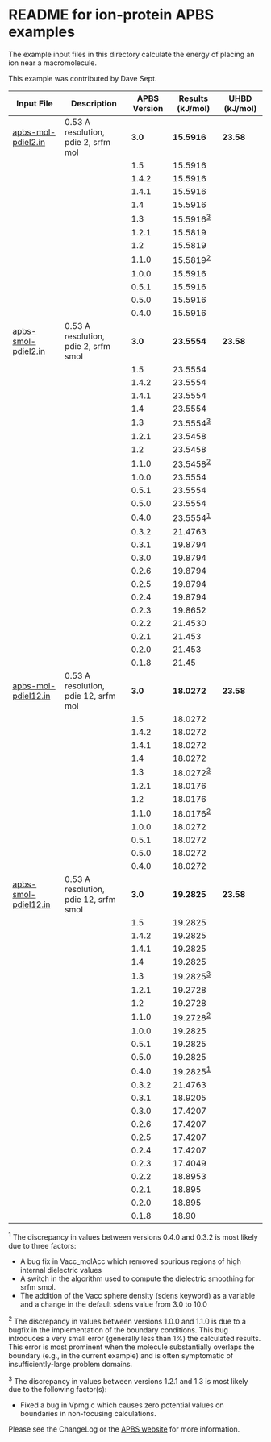 README for ion-protein APBS examples
====================================

The example input files in this directory calculate the energy of placing an ion near a macromolecule.

This example was contributed by Dave Sept.

Input File|Description|APBS Version|Results (kJ/mol)|UHBD (kJ/mol)
---|---|---|---|---|
[apbs-mol-pdiel2.in](apbs-mol-pdiel2.in)|0.53 A resolution, pdie 2, srfm mol|**3.0**|**15.5916**|**23.58**
|||1.5|15.5916
|||1.4.2|15.5916
|||1.4.1|15.5916
|||1.4|15.5916
|||1.3|15.5916<sup>[3](#3)</sup>
|||1.2.1|15.5819
|||1.2|15.5819
|||1.1.0|15.5819<sup>[2](#2)</sup>
|||1.0.0|15.5916
|||0.5.1|15.5916
|||0.5.0|15.5916
|||0.4.0|15.5916
[apbs-smol-pdiel2.in](apbs-smol-pdiel2.in)|0.53 A resolution, pdie 2, srfm smol|**3.0**|**23.5554**|**23.58**
|||1.5|23.5554
|||1.4.2|23.5554
|||1.4.1|23.5554
|||1.4|23.5554
|||1.3|23.5554<sup>[3](#3)</sup>
|||1.2.1|23.5458
|||1.2|23.5458
|||1.1.0|23.5458<sup>[2](#2)</sup>
|||1.0.0|23.5554
|||0.5.1|23.5554
|||0.5.0|23.5554
|||0.4.0|23.5554<sup>[1](#1)</sup>
|||0.3.2|21.4763
|||0.3.1|19.8794
|||0.3.0|19.8794
|||0.2.6|19.8794
|||0.2.5|19.8794
|||0.2.4|19.8794
|||0.2.3|19.8652
|||0.2.2|21.4530
|||0.2.1|21.453
|||0.2.0|21.453
|||0.1.8|21.45
[apbs-mol-pdiel12.in](apbs-mol-pdiel12.in)|0.53 A resolution, pdie 12, srfm mol|**3.0**|**18.0272**|**23.58**
|||1.5|18.0272
|||1.4.2|18.0272
|||1.4.1|18.0272
|||1.4|18.0272
|||1.3|18.0272<sup>[3](#3)</sup>
|||1.2.1|18.0176
|||1.2|18.0176
|||1.1.0|18.0176<sup>[2](#2)</sup>
|||1.0.0|18.0272
|||0.5.1|18.0272
|||0.5.0|18.0272
|||0.4.0|18.0272
[apbs-smol-pdiel12.in](apbs-smol-pdiel12.in)|0.53 A resolution, pdie 12, srfm smol|**3.0**|**19.2825**|**23.58**
|||1.5|19.2825
|||1.4.2|19.2825
|||1.4.1|19.2825
|||1.4|19.2825
|||1.3|19.2825<sup>[3](#3)</sup>
|||1.2.1|19.2728
|||1.2|19.2728
|||1.1.0|19.2728<sup>[2](#2)</sup>
|||1.0.0|19.2825
|||0.5.1|19.2825
|||0.5.0|19.2825
|||0.4.0|19.2825<sup>[1](#1)</sup>
|||0.3.2|21.4763
|||0.3.1|18.9205
|||0.3.0|17.4207
|||0.2.6|17.4207
|||0.2.5|17.4207
|||0.2.4|17.4207
|||0.2.3|17.4049
|||0.2.2|18.8953
|||0.2.1|18.895
|||0.2.0|18.895
|||0.1.8|18.90

<a name=1></a><sup>1</sup> The discrepancy in values between versions 0.4.0 and 0.3.2 is most likely due to three factors:

-   A bug fix in Vacc\_molAcc which removed spurious regions of high internal dielectric values
-   A switch in the algorithm used to compute the dielectric smoothing for srfm smol.
-   The addition of the Vacc sphere density (sdens keyword) as a variable and a change in the default sdens value from 3.0 to 10.0

<a name=2></a><sup>2</sup> The discrepancy in values between versions 1.0.0 and 1.1.0 is due to a bugfix in the implementation of the boundary conditions. This bug introduces a very small error (generally less than 1%) the calculated results. This error is most prominent when the molecule substantially overlaps the boundary (e.g., in the current example) and is often symptomatic of insufficiently-large problem domains.

<a name=3></a><sup>3</sup> The discrepancy in values between versions 1.2.1 and 1.3 is most likely due to the following factor(s):

-   Fixed a bug in Vpmg.c which causes zero potential values on boundaries in non-focusing calculations.

Please see the ChangeLog or the [APBS website](http://www.poissonboltzmann.org/) for more information.
